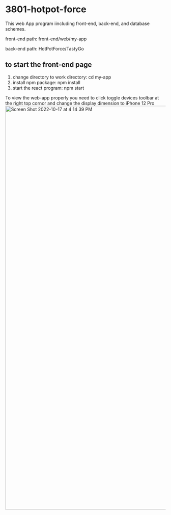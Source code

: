 # 3801-hotpot-force

This web App program iincluding front-end, back-end, and database schemes.

front-end path: front-end/web/my-app 

back-end path: HotPotForce/TastyGo 

## to start the front-end page 
1. change directory to work directory: cd my-app
2. install npm package: npm install
3. start the react program: npm start

To view the web-app properly you need to click toggle devices toolbar at the right top cornor and change the display dimension to iPhone 12 Pro
<img width="1267" alt="Screen Shot 2022-10-17 at 4 14 39 PM" src="https://user-images.githubusercontent.com/90696374/196103640-669ea70d-f556-4158-804b-0a5424fad858.png">
